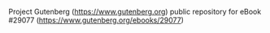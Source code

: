 Project Gutenberg (https://www.gutenberg.org) public repository for eBook #29077 (https://www.gutenberg.org/ebooks/29077)
